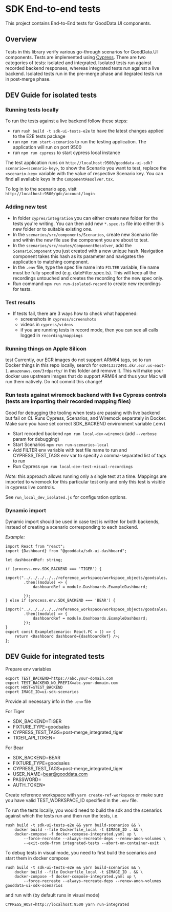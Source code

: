 # SDK End-to-end tests

This project contains End-to-End tests for GoodData.UI components.

## Overview

Tests in this library verify various go-through scenarios for GoodData.UI components. Tests are implemented using [Cypress](https://www.cypress.io/).
There are two categories of tests: isolated and integrated. Isolated tests run against recorded backend responses, whereas integrated tests
run against a live backend. Isolated tests run in the pre-merge phase and itegrated tests run in post-merge phase.

## DEV Guide for isolated tests

### Running tests locally

To run the tests against a live backend follow these steps:

-   run `rush build -t sdk-ui-tests-e2e` to have the latest changes applied to the E2E tests package
-   run `npm run start-scenarios` to run the testing application. The application will run on port 9500
-   run `npm run cypress` to start cypress local instance

The test application runs on `http://localhost:9500/gooddata-ui-sdk?scenario=<scenario-key>`, to show the Scenario you want to test, replace the `<scenario-key>` variable
with the value of respective Scenario key. You can find all available keys in the `ComponentResolver.tsx`.

To log in to the scenario app, visit `http://localhost:9500/gdc/account/login`

### Adding new test

-   In folder `cypres/integration` you can either create new folder for the tests you're writing. You can then add new `*.spec.ts` file into either this new folder or to suitable existing one.
-   In the `scenarios/src/components/Scenarios`, create new Scenario file and within the new file use the component you are about to test.
-   In the `scenarios/src/routes/ComponentResolver`, add the `ScenarioComponent` you just created with a new unique hash. Navigation component takes this hash as its parameter and navigates the application to matching component.
-   In the `.env` file, type the spec file name into `FILTER` variable, file name must be fully specified (e.g. dateFilter.spec.ts). This will keep all the recordings untouched and creates the recording for the new spec only.
-   Run command `npm run run-isolated-record` to create new recordings for tests.

### Test results

-   If tests fail, there are 3 ways how to check what happened:
    -   screenshots in `cypress/screenshots`
    -   videos in `cypress/videos`
    -   if you are running tests in record mode, then you can see all calls logged in `recording/mappings`

### Running things on Apple Silicon

test
Currently, our ECR images do not support ARM64 tags, so to run Docker things in this repo locally, search for
`020413372491.dkr.ecr.us-east-1.amazonaws.com/3rdparty/` in this folder and remove it.
This will make your docker use upstream images that do support ARM64 and thus your Mac will run them natively.
Do not commit this change!

### Run tests against wiremock backend with live Cypress controls (tests are importing their recorded mapping files)

Good for debugging the tooling when tests are passing with live backend but fail on CI.
Runs Cypress, Scenarios, and Wiremock separately in Docker.
Make sure you have set correct SDK_BACKEND environment variable (.env)

-   Start recorded backend `npm run local-dev-wiremock` (add `--verbose` param for debugging)
-   Start Scenarios `npm run run-scenarios-local`
-   Add FILTER env variable with test file name to run and CYPRESS_TEST_TAGS env var to specify a comma-separated list of tags to run
-   Run Cypress `npm run local-dev-test-visual-recordings`

_Note:_ this approach allows running only a single test at a time.
Mappings are imported to wiremock for this particular test only and only this test is visible in cypress live controls.

See `run_local_dev_isolated.js` for configuration options.

### Dynamic import

Dynamic import should be used in case test is written for both backends, instead of creating a scenario corresponding to each backend.

_Example:_

```
import React from "react";
import {Dashboard} from "@gooddata/sdk-ui-dashboard";

let dashboardRef: string;

if (process.env.SDK_BACKEND === 'TIGER') {
    import("../../../../../reference_workspace/workspace_objects/goodsales/current_reference_workspace_objects_tiger")
        .then((module) => {
            dashboardRef = module.Dashboards.ExampleDashboard;

        });
} else if (process.env.SDK_BACKEND === 'BEAR') {
    import("../../../../../reference_workspace/workspace_objects/goodsales/current_reference_workspace_objects_bear")
        .then((module) => {
            dashboardRef = module.Dashboards.ExampleDashboard;
        });
}
export const ExampleScenario: React.FC = () => {
    return <Dashboard dashboard={dashboardRef} />;
};
```

## DEV Guide for integrated tests

Prepare env variables

```
export TEST_BACKEND=https://abc.your-domain.com
export TEST_BACKEND_NO_PREFIX=abc.your-domain.com
export HOST=$TEST_BACKEND
export IMAGE_ID=ui-sdk-scenarios

```

Provide all necessary info in the `.env` file

For Tiger

-   SDK_BACKEND=TIGER
-   FIXTURE_TYPE=goodsales
-   CYPRESS_TEST_TAGS=post-merge_integrated_tiger
-   TIGER_API_TOKEN=

For Bear

-   SDK_BACKEND=BEAR
-   FIXTURE_TYPE=goodsales
-   CYPRESS_TEST_TAGS=post-merge_integrated_tiger
-   USER_NAME=bear@gooddata.com
-   PASSWORD=
-   AUTH_TOKEN=

Create reference workspace with `yarn create-ref-workspace` or make sure you have valid TEST_WORKSPACE_ID specified in the `.env` file.

To run the tests locally, you would need to build the sdk and the scenarios against which the tests run and then run the tests, i.e.

```
rush build -t sdk-ui-tests-e2e && yarn build-scenarios && \
    docker build --file Dockerfile_local -t $IMAGE_ID . && \
    docker-compose -f docker-compose-integrated.yaml up \
        --force-recreate --always-recreate-deps --renew-anon-volumes \
        --exit-code-from integrated-tests --abort-on-container-exit
```

To debug tests in visual mode, you need to first build the scenarios and start them in docker compose

```
rush build -t sdk-ui-tests-e2e && yarn build-scenarios && \
    docker build --file Dockerfile_local -t $IMAGE_ID . && \
    docker-compose -f docker-compose-integrated.yaml up \
        --force-recreate --always-recreate-deps --renew-anon-volumes gooddata-ui-sdk-scenarios
```

and run with (by default runs in visual mode)

```
CYPRESS_HOST=http://localhost:9500 yarn run-integrated
```
